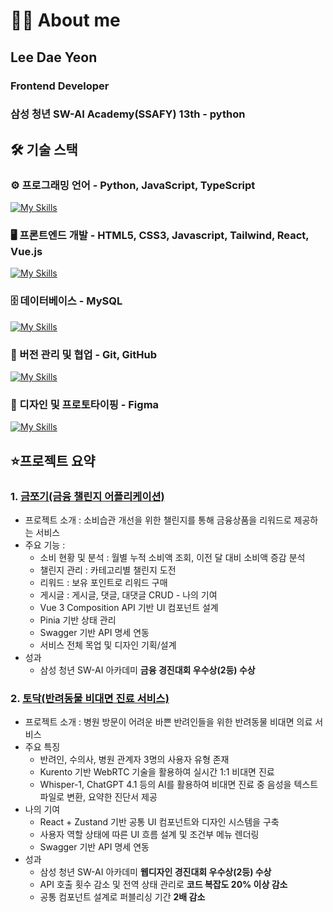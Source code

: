 # 💁🏻 About me
## Lee Dae Yeon
### Frontend Developer
### 삼성 청년 SW-AI Academy(SSAFY) 13th - python

## 🛠️ 기술 스택
### ⚙️ 프로그래밍 언어 - Python, JavaScript, TypeScript
[![My Skills](https://skillicons.dev/icons?i=python,js,ts)](https://skillicons.dev)

### 🖥️ 프론트엔드 개발 - HTML5, CSS3, Javascript, Tailwind, React, Vue.js
[![My Skills](https://skillicons.dev/icons?i=html,css,js,tailwind,react,vue)](https://skillicons.dev)

### 🗄️ 데이터베이스 - MySQL
[![My Skills](https://skillicons.dev/icons?i=mysql)](https://skillicons.dev)

### 🤝 버전 관리 및 협업 - Git, GitHub
[![My Skills](https://skillicons.dev/icons?i=git,github)](https://skillicons.dev)

### 🎨 디자인 및 프로토타이핑 - Figma
[![My Skills](https://skillicons.dev/icons?i=figma)](https://skillicons.dev)

## ⭐프로젝트 요약
### 1. [금쪼기(금융 챌린지 어플리케이션)](https://github.com/daeyeon-lee/geumjjoki)
   - 프로젝트 소개 : 소비습관 개선을 위한 챌린지를 통해 금융상품을 리워드로 제공하는 서비스
   - 주요 기능 :
      - 소비 현황 및 분석 : 월별 누적 소비액 조회, 이전 달 대비 소비액 증감 분석 
      - 챌린지 관리 : 카테고리별 챌린지 도전
      - 리워드 : 보유 포인트로 리워드 구매
      - 게시글 : 게시글, 댓글, 대댓글 CRUD
    - 나의 기여
     - Vue 3 Composition API 기반 UI 컴포넌트 설계
     - Pinia 기반 상태 관리
     - Swagger 기반 API 명세 연동 
     - 서비스 전체 목업 및 디자인 기획/설계
   - 성과
      - 삼성 청년 SW-AI 아카데미 **금융 경진대회 우수상(2등) 수상**
### 2. [토닥(반려동물 비대면 진료 서비스)](https://github.com/daeyeon-lee/todak)
  - 프로젝트 소개 : 병원 방문이 어려운 바쁜 반려인들을 위한 반려동물 비대면 의료 서비스
  - 주요 특징
    - 반려인, 수의사, 병원 관계자 3명의 사용자 유형 존재
    - Kurento 기반 WebRTC 기술을 활용하여 실시간 1:1 비대면 진료
    - Whisper-1, ChatGPT 4.1 등의 AI를 활용하여 비대면 진료 중 음성을 텍스트 파일로 변환, 요약한 진단서 제공
  - 나의 기여
     - React + Zustand 기반 공통 UI 컴포넌트와 디자인 시스템을 구축
     - 사용자 역할 상태에 따른 UI 흐름 설계 및 조건부 메뉴 렌더링
     - Swagger 기반 API 명세 연동
  - 성과
    - 삼성 청년 SW-AI 아카데미 **웹디자인 경진대회 우수상(2등) 수상**
    - API 호출 횟수 감소 및 전역 상태 관리로 **코드 복잡도 20% 이상 감소**
    - 공통 컴포넌트 설계로 퍼블리싱 기간 **2배 감소**
  
       
  

